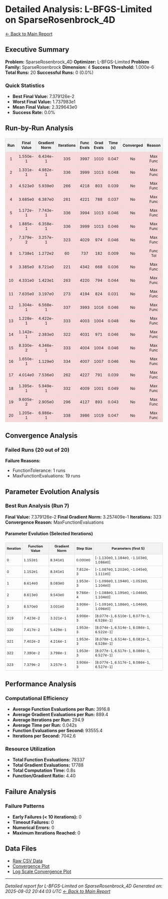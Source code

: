 # Detailed Analysis: L-BFGS-Limited on SparseRosenbrock_4D
[← Back to Main Report](benchmark_report.md)
## Executive Summary
**Problem:** SparseRosenbrock_4D
**Optimizer:** L-BFGS-Limited
**Problem Family:** SparseRosenbrock
**Dimension:** 4
**Success Threshold:** 1.000e-6
**Total Runs:** 20
**Successful Runs:** 0 (0.0%)

### Quick Statistics
* **Best Final Value:** 7.379126e-2
* **Worst Final Value:** 1.737983e1
* **Mean Final Value:** 2.329643e0
* **Success Rate:** 0.0%


## Run-by-Run Analysis
<table style="border-collapse: collapse; width: 100%; margin: 20px 0; font-size: 12px;">
<tr style="background-color: #f2f2f2;">
<th style="border: 1px solid #ddd; padding: 6px; text-align: center;">Run</th>
<th style="border: 1px solid #ddd; padding: 6px; text-align: center;">Final Value</th>
<th style="border: 1px solid #ddd; padding: 6px; text-align: center;">Gradient Norm</th>
<th style="border: 1px solid #ddd; padding: 6px; text-align: center;">Iterations</th>
<th style="border: 1px solid #ddd; padding: 6px; text-align: center;">Func Evals</th>
<th style="border: 1px solid #ddd; padding: 6px; text-align: center;">Grad Evals</th>
<th style="border: 1px solid #ddd; padding: 6px; text-align: center;">Time (s)</th>
<th style="border: 1px solid #ddd; padding: 6px; text-align: center;">Converged</th>
<th style="border: 1px solid #ddd; padding: 6px; text-align: center;">Reason</th>
</tr>
<tr style="background-color: #f8d7da;">
<td style="border: 1px solid #ddd; padding: 6px; text-align: center;">1</td>
<td style="border: 1px solid #ddd; padding: 6px; text-align: center;">1.550e-1</td>
<td style="border: 1px solid #ddd; padding: 6px; text-align: center;">6.434e-1</td>
<td style="border: 1px solid #ddd; padding: 6px; text-align: center;">335</td>
<td style="border: 1px solid #ddd; padding: 6px; text-align: center;">3997</td>
<td style="border: 1px solid #ddd; padding: 6px; text-align: center;">1010</td>
<td style="border: 1px solid #ddd; padding: 6px; text-align: center;">0.047</td>
<td style="border: 1px solid #ddd; padding: 6px; text-align: center;">No</td>
<td style="border: 1px solid #ddd; padding: 6px; text-align: center;">Max Func</td>
</tr>
<tr style="background-color: #f8d7da;">
<td style="border: 1px solid #ddd; padding: 6px; text-align: center;">2</td>
<td style="border: 1px solid #ddd; padding: 6px; text-align: center;">1.331e-1</td>
<td style="border: 1px solid #ddd; padding: 6px; text-align: center;">4.982e-1</td>
<td style="border: 1px solid #ddd; padding: 6px; text-align: center;">336</td>
<td style="border: 1px solid #ddd; padding: 6px; text-align: center;">3999</td>
<td style="border: 1px solid #ddd; padding: 6px; text-align: center;">1013</td>
<td style="border: 1px solid #ddd; padding: 6px; text-align: center;">0.048</td>
<td style="border: 1px solid #ddd; padding: 6px; text-align: center;">No</td>
<td style="border: 1px solid #ddd; padding: 6px; text-align: center;">Max Func</td>
</tr>
<tr style="background-color: #f8d7da;">
<td style="border: 1px solid #ddd; padding: 6px; text-align: center;">3</td>
<td style="border: 1px solid #ddd; padding: 6px; text-align: center;">4.523e0</td>
<td style="border: 1px solid #ddd; padding: 6px; text-align: center;">5.939e0</td>
<td style="border: 1px solid #ddd; padding: 6px; text-align: center;">266</td>
<td style="border: 1px solid #ddd; padding: 6px; text-align: center;">4218</td>
<td style="border: 1px solid #ddd; padding: 6px; text-align: center;">803</td>
<td style="border: 1px solid #ddd; padding: 6px; text-align: center;">0.039</td>
<td style="border: 1px solid #ddd; padding: 6px; text-align: center;">No</td>
<td style="border: 1px solid #ddd; padding: 6px; text-align: center;">Max Func</td>
</tr>
<tr style="background-color: #f8d7da;">
<td style="border: 1px solid #ddd; padding: 6px; text-align: center;">4</td>
<td style="border: 1px solid #ddd; padding: 6px; text-align: center;">3.685e0</td>
<td style="border: 1px solid #ddd; padding: 6px; text-align: center;">6.387e0</td>
<td style="border: 1px solid #ddd; padding: 6px; text-align: center;">261</td>
<td style="border: 1px solid #ddd; padding: 6px; text-align: center;">4221</td>
<td style="border: 1px solid #ddd; padding: 6px; text-align: center;">788</td>
<td style="border: 1px solid #ddd; padding: 6px; text-align: center;">0.037</td>
<td style="border: 1px solid #ddd; padding: 6px; text-align: center;">No</td>
<td style="border: 1px solid #ddd; padding: 6px; text-align: center;">Max Func</td>
</tr>
<tr style="background-color: #f8d7da;">
<td style="border: 1px solid #ddd; padding: 6px; text-align: center;">5</td>
<td style="border: 1px solid #ddd; padding: 6px; text-align: center;">1.172e-1</td>
<td style="border: 1px solid #ddd; padding: 6px; text-align: center;">7.743e-1</td>
<td style="border: 1px solid #ddd; padding: 6px; text-align: center;">336</td>
<td style="border: 1px solid #ddd; padding: 6px; text-align: center;">3994</td>
<td style="border: 1px solid #ddd; padding: 6px; text-align: center;">1013</td>
<td style="border: 1px solid #ddd; padding: 6px; text-align: center;">0.046</td>
<td style="border: 1px solid #ddd; padding: 6px; text-align: center;">No</td>
<td style="border: 1px solid #ddd; padding: 6px; text-align: center;">Max Func</td>
</tr>
<tr style="background-color: #f8d7da;">
<td style="border: 1px solid #ddd; padding: 6px; text-align: center;">6</td>
<td style="border: 1px solid #ddd; padding: 6px; text-align: center;">1.885e-1</td>
<td style="border: 1px solid #ddd; padding: 6px; text-align: center;">6.358e-1</td>
<td style="border: 1px solid #ddd; padding: 6px; text-align: center;">336</td>
<td style="border: 1px solid #ddd; padding: 6px; text-align: center;">3999</td>
<td style="border: 1px solid #ddd; padding: 6px; text-align: center;">1013</td>
<td style="border: 1px solid #ddd; padding: 6px; text-align: center;">0.046</td>
<td style="border: 1px solid #ddd; padding: 6px; text-align: center;">No</td>
<td style="border: 1px solid #ddd; padding: 6px; text-align: center;">Max Func</td>
</tr>
<tr style="background-color: #f8d7da;">
<td style="border: 1px solid #ddd; padding: 6px; text-align: center;">7</td>
<td style="border: 1px solid #ddd; padding: 6px; text-align: center;">7.379e-2</td>
<td style="border: 1px solid #ddd; padding: 6px; text-align: center;">3.257e-1</td>
<td style="border: 1px solid #ddd; padding: 6px; text-align: center;">323</td>
<td style="border: 1px solid #ddd; padding: 6px; text-align: center;">4029</td>
<td style="border: 1px solid #ddd; padding: 6px; text-align: center;">974</td>
<td style="border: 1px solid #ddd; padding: 6px; text-align: center;">0.046</td>
<td style="border: 1px solid #ddd; padding: 6px; text-align: center;">No</td>
<td style="border: 1px solid #ddd; padding: 6px; text-align: center;">Max Func</td>
</tr>
<tr style="background-color: #f8d7da;">
<td style="border: 1px solid #ddd; padding: 6px; text-align: center;">8</td>
<td style="border: 1px solid #ddd; padding: 6px; text-align: center;">1.738e1</td>
<td style="border: 1px solid #ddd; padding: 6px; text-align: center;">1.272e2</td>
<td style="border: 1px solid #ddd; padding: 6px; text-align: center;">60</td>
<td style="border: 1px solid #ddd; padding: 6px; text-align: center;">737</td>
<td style="border: 1px solid #ddd; padding: 6px; text-align: center;">182</td>
<td style="border: 1px solid #ddd; padding: 6px; text-align: center;">0.009</td>
<td style="border: 1px solid #ddd; padding: 6px; text-align: center;">No</td>
<td style="border: 1px solid #ddd; padding: 6px; text-align: center;">Func Tol</td>
</tr>
<tr style="background-color: #f8d7da;">
<td style="border: 1px solid #ddd; padding: 6px; text-align: center;">9</td>
<td style="border: 1px solid #ddd; padding: 6px; text-align: center;">3.385e0</td>
<td style="border: 1px solid #ddd; padding: 6px; text-align: center;">8.721e0</td>
<td style="border: 1px solid #ddd; padding: 6px; text-align: center;">221</td>
<td style="border: 1px solid #ddd; padding: 6px; text-align: center;">4342</td>
<td style="border: 1px solid #ddd; padding: 6px; text-align: center;">668</td>
<td style="border: 1px solid #ddd; padding: 6px; text-align: center;">0.036</td>
<td style="border: 1px solid #ddd; padding: 6px; text-align: center;">No</td>
<td style="border: 1px solid #ddd; padding: 6px; text-align: center;">Max Func</td>
</tr>
<tr style="background-color: #f8d7da;">
<td style="border: 1px solid #ddd; padding: 6px; text-align: center;">10</td>
<td style="border: 1px solid #ddd; padding: 6px; text-align: center;">4.331e0</td>
<td style="border: 1px solid #ddd; padding: 6px; text-align: center;">1.423e1</td>
<td style="border: 1px solid #ddd; padding: 6px; text-align: center;">263</td>
<td style="border: 1px solid #ddd; padding: 6px; text-align: center;">4220</td>
<td style="border: 1px solid #ddd; padding: 6px; text-align: center;">794</td>
<td style="border: 1px solid #ddd; padding: 6px; text-align: center;">0.044</td>
<td style="border: 1px solid #ddd; padding: 6px; text-align: center;">No</td>
<td style="border: 1px solid #ddd; padding: 6px; text-align: center;">Max Func</td>
</tr>
<tr style="background-color: #f8d7da;">
<td style="border: 1px solid #ddd; padding: 6px; text-align: center;">11</td>
<td style="border: 1px solid #ddd; padding: 6px; text-align: center;">7.635e0</td>
<td style="border: 1px solid #ddd; padding: 6px; text-align: center;">3.197e0</td>
<td style="border: 1px solid #ddd; padding: 6px; text-align: center;">273</td>
<td style="border: 1px solid #ddd; padding: 6px; text-align: center;">4194</td>
<td style="border: 1px solid #ddd; padding: 6px; text-align: center;">824</td>
<td style="border: 1px solid #ddd; padding: 6px; text-align: center;">0.031</td>
<td style="border: 1px solid #ddd; padding: 6px; text-align: center;">No</td>
<td style="border: 1px solid #ddd; padding: 6px; text-align: center;">Max Func</td>
</tr>
<tr style="background-color: #f8d7da;">
<td style="border: 1px solid #ddd; padding: 6px; text-align: center;">12</td>
<td style="border: 1px solid #ddd; padding: 6px; text-align: center;">1.304e-1</td>
<td style="border: 1px solid #ddd; padding: 6px; text-align: center;">6.568e-1</td>
<td style="border: 1px solid #ddd; padding: 6px; text-align: center;">337</td>
<td style="border: 1px solid #ddd; padding: 6px; text-align: center;">3993</td>
<td style="border: 1px solid #ddd; padding: 6px; text-align: center;">1016</td>
<td style="border: 1px solid #ddd; padding: 6px; text-align: center;">0.046</td>
<td style="border: 1px solid #ddd; padding: 6px; text-align: center;">No</td>
<td style="border: 1px solid #ddd; padding: 6px; text-align: center;">Max Func</td>
</tr>
<tr style="background-color: #f8d7da;">
<td style="border: 1px solid #ddd; padding: 6px; text-align: center;">13</td>
<td style="border: 1px solid #ddd; padding: 6px; text-align: center;">1.228e-1</td>
<td style="border: 1px solid #ddd; padding: 6px; text-align: center;">4.422e-1</td>
<td style="border: 1px solid #ddd; padding: 6px; text-align: center;">333</td>
<td style="border: 1px solid #ddd; padding: 6px; text-align: center;">4003</td>
<td style="border: 1px solid #ddd; padding: 6px; text-align: center;">1004</td>
<td style="border: 1px solid #ddd; padding: 6px; text-align: center;">0.048</td>
<td style="border: 1px solid #ddd; padding: 6px; text-align: center;">No</td>
<td style="border: 1px solid #ddd; padding: 6px; text-align: center;">Max Func</td>
</tr>
<tr style="background-color: #f8d7da;">
<td style="border: 1px solid #ddd; padding: 6px; text-align: center;">14</td>
<td style="border: 1px solid #ddd; padding: 6px; text-align: center;">1.142e-1</td>
<td style="border: 1px solid #ddd; padding: 6px; text-align: center;">2.383e0</td>
<td style="border: 1px solid #ddd; padding: 6px; text-align: center;">322</td>
<td style="border: 1px solid #ddd; padding: 6px; text-align: center;">4031</td>
<td style="border: 1px solid #ddd; padding: 6px; text-align: center;">971</td>
<td style="border: 1px solid #ddd; padding: 6px; text-align: center;">0.046</td>
<td style="border: 1px solid #ddd; padding: 6px; text-align: center;">No</td>
<td style="border: 1px solid #ddd; padding: 6px; text-align: center;">Max Func</td>
</tr>
<tr style="background-color: #f8d7da;">
<td style="border: 1px solid #ddd; padding: 6px; text-align: center;">15</td>
<td style="border: 1px solid #ddd; padding: 6px; text-align: center;">8.330e-2</td>
<td style="border: 1px solid #ddd; padding: 6px; text-align: center;">4.346e-1</td>
<td style="border: 1px solid #ddd; padding: 6px; text-align: center;">333</td>
<td style="border: 1px solid #ddd; padding: 6px; text-align: center;">4004</td>
<td style="border: 1px solid #ddd; padding: 6px; text-align: center;">1004</td>
<td style="border: 1px solid #ddd; padding: 6px; text-align: center;">0.046</td>
<td style="border: 1px solid #ddd; padding: 6px; text-align: center;">No</td>
<td style="border: 1px solid #ddd; padding: 6px; text-align: center;">Max Func</td>
</tr>
<tr style="background-color: #f8d7da;">
<td style="border: 1px solid #ddd; padding: 6px; text-align: center;">16</td>
<td style="border: 1px solid #ddd; padding: 6px; text-align: center;">1.650e-1</td>
<td style="border: 1px solid #ddd; padding: 6px; text-align: center;">1.129e0</td>
<td style="border: 1px solid #ddd; padding: 6px; text-align: center;">334</td>
<td style="border: 1px solid #ddd; padding: 6px; text-align: center;">4007</td>
<td style="border: 1px solid #ddd; padding: 6px; text-align: center;">1007</td>
<td style="border: 1px solid #ddd; padding: 6px; text-align: center;">0.046</td>
<td style="border: 1px solid #ddd; padding: 6px; text-align: center;">No</td>
<td style="border: 1px solid #ddd; padding: 6px; text-align: center;">Max Func</td>
</tr>
<tr style="background-color: #f8d7da;">
<td style="border: 1px solid #ddd; padding: 6px; text-align: center;">17</td>
<td style="border: 1px solid #ddd; padding: 6px; text-align: center;">4.014e0</td>
<td style="border: 1px solid #ddd; padding: 6px; text-align: center;">7.536e0</td>
<td style="border: 1px solid #ddd; padding: 6px; text-align: center;">262</td>
<td style="border: 1px solid #ddd; padding: 6px; text-align: center;">4227</td>
<td style="border: 1px solid #ddd; padding: 6px; text-align: center;">791</td>
<td style="border: 1px solid #ddd; padding: 6px; text-align: center;">0.039</td>
<td style="border: 1px solid #ddd; padding: 6px; text-align: center;">No</td>
<td style="border: 1px solid #ddd; padding: 6px; text-align: center;">Max Func</td>
</tr>
<tr style="background-color: #f8d7da;">
<td style="border: 1px solid #ddd; padding: 6px; text-align: center;">18</td>
<td style="border: 1px solid #ddd; padding: 6px; text-align: center;">1.395e-1</td>
<td style="border: 1px solid #ddd; padding: 6px; text-align: center;">5.949e-1</td>
<td style="border: 1px solid #ddd; padding: 6px; text-align: center;">332</td>
<td style="border: 1px solid #ddd; padding: 6px; text-align: center;">4009</td>
<td style="border: 1px solid #ddd; padding: 6px; text-align: center;">1001</td>
<td style="border: 1px solid #ddd; padding: 6px; text-align: center;">0.049</td>
<td style="border: 1px solid #ddd; padding: 6px; text-align: center;">No</td>
<td style="border: 1px solid #ddd; padding: 6px; text-align: center;">Max Func</td>
</tr>
<tr style="background-color: #f8d7da;">
<td style="border: 1px solid #ddd; padding: 6px; text-align: center;">19</td>
<td style="border: 1px solid #ddd; padding: 6px; text-align: center;">9.605e-2</td>
<td style="border: 1px solid #ddd; padding: 6px; text-align: center;">2.905e0</td>
<td style="border: 1px solid #ddd; padding: 6px; text-align: center;">296</td>
<td style="border: 1px solid #ddd; padding: 6px; text-align: center;">4127</td>
<td style="border: 1px solid #ddd; padding: 6px; text-align: center;">893</td>
<td style="border: 1px solid #ddd; padding: 6px; text-align: center;">0.043</td>
<td style="border: 1px solid #ddd; padding: 6px; text-align: center;">No</td>
<td style="border: 1px solid #ddd; padding: 6px; text-align: center;">Max Func</td>
</tr>
<tr style="background-color: #f8d7da;">
<td style="border: 1px solid #ddd; padding: 6px; text-align: center;">20</td>
<td style="border: 1px solid #ddd; padding: 6px; text-align: center;">1.205e-1</td>
<td style="border: 1px solid #ddd; padding: 6px; text-align: center;">6.986e-1</td>
<td style="border: 1px solid #ddd; padding: 6px; text-align: center;">338</td>
<td style="border: 1px solid #ddd; padding: 6px; text-align: center;">3986</td>
<td style="border: 1px solid #ddd; padding: 6px; text-align: center;">1019</td>
<td style="border: 1px solid #ddd; padding: 6px; text-align: center;">0.047</td>
<td style="border: 1px solid #ddd; padding: 6px; text-align: center;">No</td>
<td style="border: 1px solid #ddd; padding: 6px; text-align: center;">Max Func</td>
</tr>
</table>

## Convergence Analysis

### Failed Runs (20 out of 20)

**Failure Reasons:**
- FunctionTolerance: 1 runs
- MaxFunctionEvaluations: 19 runs

## Parameter Evolution Analysis

### Best Run Analysis (Run 7)
**Final Value:** 7.379126e-2
**Final Gradient Norm:** 3.257409e-1
**Iterations:** 323
**Convergence Reason:** MaxFunctionEvaluations

#### Parameter Evolution (Selected Iterations)

<table style="border-collapse: collapse; width: 100%; margin: 20px 0; font-size: 11px;">
<tr style="background-color: #f2f2f2;">
<th style="border: 1px solid #ddd; padding: 4px;">Iteration</th>
<th style="border: 1px solid #ddd; padding: 4px;">Function Value</th>
<th style="border: 1px solid #ddd; padding: 4px;">Gradient Norm</th>
<th style="border: 1px solid #ddd; padding: 4px;">Step Size</th>
<th style="border: 1px solid #ddd; padding: 4px;">Parameters (first 5)</th>
</tr>
<tr><td style="border: 1px solid #ddd; padding: 4px;">0</td><td style="border: 1px solid #ddd; padding: 4px;">1.152e1</td><td style="border: 1px solid #ddd; padding: 4px;">8.341e1</td><td style="border: 1px solid #ddd; padding: 4px;">0.000e0</td><td style="border: 1px solid #ddd; padding: 4px;">[-1.130e0, 1.184e0, -1.103e0, 1.086e0]</td></tr>
<tr><td style="border: 1px solid #ddd; padding: 4px;">0</td><td style="border: 1px solid #ddd; padding: 4px;">1.152e1</td><td style="border: 1px solid #ddd; padding: 4px;">8.341e1</td><td style="border: 1px solid #ddd; padding: 4px;">7.812e-3</td><td style="border: 1px solid #ddd; padding: 4px;">[-1.087e0, 1.202e0, -1.045e0, 1.111e0]</td></tr>
<tr><td style="border: 1px solid #ddd; padding: 4px;">1</td><td style="border: 1px solid #ddd; padding: 4px;">8.614e0</td><td style="border: 1px solid #ddd; padding: 4px;">8.083e0</td><td style="border: 1px solid #ddd; padding: 4px;">1.953e-3</td><td style="border: 1px solid #ddd; padding: 4px;">[-1.096e0, 1.194e0, -1.052e0, 1.104e0]</td></tr>
<tr><td style="border: 1px solid #ddd; padding: 4px;">2</td><td style="border: 1px solid #ddd; padding: 4px;">8.613e0</td><td style="border: 1px solid #ddd; padding: 4px;">9.543e0</td><td style="border: 1px solid #ddd; padding: 4px;">9.766e-4</td><td style="border: 1px solid #ddd; padding: 4px;">[-1.088e0, 1.195e0, -1.046e0, 1.104e0]</td></tr>
<tr><td style="border: 1px solid #ddd; padding: 4px;">3</td><td style="border: 1px solid #ddd; padding: 4px;">8.570e0</td><td style="border: 1px solid #ddd; padding: 4px;">3.001e0</td><td style="border: 1px solid #ddd; padding: 4px;">3.906e-3</td><td style="border: 1px solid #ddd; padding: 4px;">[-1.091e0, 1.186e0, -1.046e0, 1.096e0]</td></tr>
<tr><td style="border: 1px solid #ddd; padding: 4px;">319</td><td style="border: 1px solid #ddd; padding: 4px;">7.423e-2</td><td style="border: 1px solid #ddd; padding: 4px;">3.321e-1</td><td style="border: 1px solid #ddd; padding: 4px;">3.906e-3</td><td style="border: 1px solid #ddd; padding: 4px;">[8.077e-1, 6.510e-1, 8.077e-1, 6.526e-1]</td></tr>
<tr><td style="border: 1px solid #ddd; padding: 4px;">320</td><td style="border: 1px solid #ddd; padding: 4px;">7.417e-2</td><td style="border: 1px solid #ddd; padding: 4px;">5.429e-1</td><td style="border: 1px solid #ddd; padding: 4px;">1.953e-3</td><td style="border: 1px solid #ddd; padding: 4px;">[8.074e-1, 6.514e-1, 8.086e-1, 6.522e-1]</td></tr>
<tr><td style="border: 1px solid #ddd; padding: 4px;">321</td><td style="border: 1px solid #ddd; padding: 4px;">7.402e-2</td><td style="border: 1px solid #ddd; padding: 4px;">4.216e-1</td><td style="border: 1px solid #ddd; padding: 4px;">1.953e-3</td><td style="border: 1px solid #ddd; padding: 4px;">[8.078e-1, 6.514e-1, 8.081e-1, 6.528e-1]</td></tr>
<tr><td style="border: 1px solid #ddd; padding: 4px;">322</td><td style="border: 1px solid #ddd; padding: 4px;">7.390e-2</td><td style="border: 1px solid #ddd; padding: 4px;">3.798e-1</td><td style="border: 1px solid #ddd; padding: 4px;">1.953e-3</td><td style="border: 1px solid #ddd; padding: 4px;">[8.077e-1, 6.517e-1, 8.086e-1, 6.527e-1]</td></tr>
<tr><td style="border: 1px solid #ddd; padding: 4px;">323</td><td style="border: 1px solid #ddd; padding: 4px;">7.379e-2</td><td style="border: 1px solid #ddd; padding: 4px;">3.257e-1</td><td style="border: 1px solid #ddd; padding: 4px;">3.906e-3</td><td style="border: 1px solid #ddd; padding: 4px;">[8.077e-1, 6.517e-1, 8.086e-1, 6.527e-1]</td></tr>
</table>

## Performance Analysis

### Computational Efficiency
- **Average Function Evaluations per Run:** 3916.8
- **Average Gradient Evaluations per Run:** 889.4
- **Average Iterations per Run:** 294.9
- **Average Time per Run:** 0.042s
- **Function Evaluations per Second:** 93555.4
- **Iterations per Second:** 7042.6
### Resource Utilization
- **Total Function Evaluations:** 78337
- **Total Gradient Evaluations:** 17788
- **Total Computation Time:** 0.8s
- **Function/Gradient Ratio:** 4.40
## Failure Analysis

### Failure Patterns
- **Early Failures (< 10 iterations):** 0
- **Timeout Failures:** 0
- **Numerical Errors:** 0
- **Maximum Iterations Reached:** 0


## Data Files
* [Raw CSV Data](../data/problems/SparseRosenbrock_4D_results.csv)
* [Convergence Plot](../plots/SparseRosenbrock_4D.png)
* [Log Scale Convergence Plot](../plots/SparseRosenbrock_4D_log.png)


---
*Detailed report for L-BFGS-Limited on SparseRosenbrock_4D*
*Generated on: 2025-08-02 20:44:03 UTC*
*[← Back to Main Report](../benchmark_report.md)*
